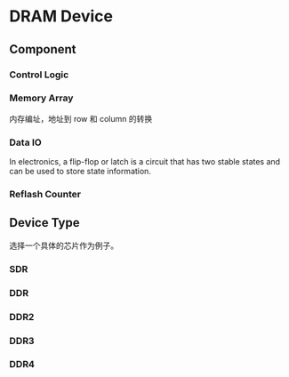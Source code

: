# DRAM Device

## Component
### Control Logic

### Memory Array

内存编址，地址到 row 和 column 的转换

### Data IO

In electronics, a flip-flop or latch is a circuit that has two stable states and can be used to store state information. 

### Reflash Counter

## Device Type

选择一个具体的芯片作为例子。

### SDR

### DDR

### DDR2

### DDR3

### DDR4